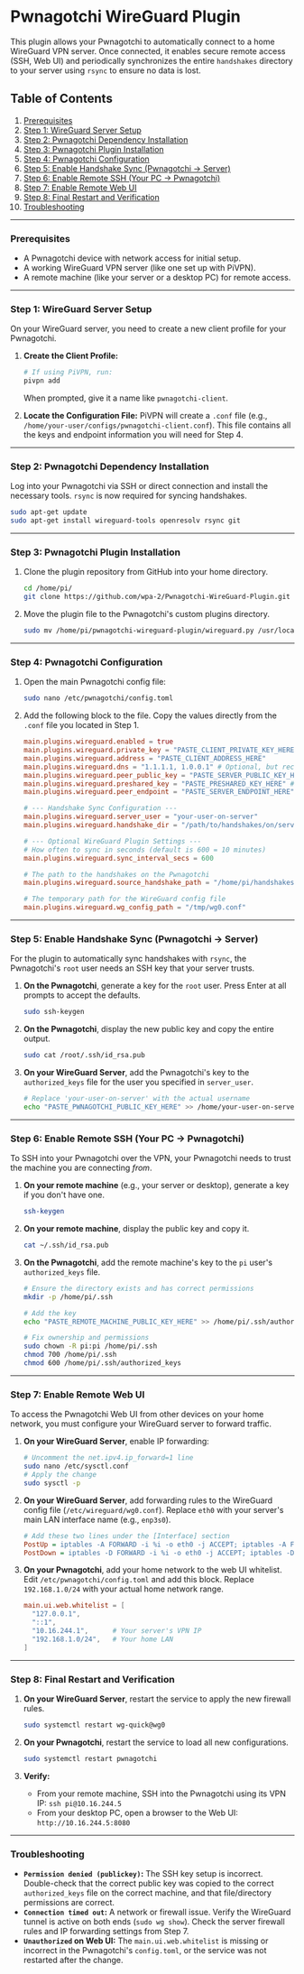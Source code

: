 # Pwnagotchi WireGuard Plugin

This plugin allows your Pwnagotchi to automatically connect to a home WireGuard VPN server. Once connected, it enables secure remote access (SSH, Web UI) and periodically synchronizes the entire `handshakes` directory to your server using `rsync` to ensure no data is lost.

## Table of Contents
1.  [Prerequisites](#prerequisites)
2.  [Step 1: WireGuard Server Setup](#step-1-wireguard-server-setup)
3.  [Step 2: Pwnagotchi Dependency Installation](#step-2-pwnagotchi-dependency-installation)
4.  [Step 3: Pwnagotchi Plugin Installation](#step-3-pwnagotchi-plugin-installation)
5.  [Step 4: Pwnagotchi Configuration](#step-4-pwnagotchi-configuration)
6.  [Step 5: Enable Handshake Sync (Pwnagotchi -> Server)](#step-5-enable-handshake-sync-pwnagotchi---server)
7.  [Step 6: Enable Remote SSH (Your PC -> Pwnagotchi)](#step-6-enable-remote-ssh-your-pc---pwnagotchi)
8.  [Step 7: Enable Remote Web UI](#step-7-enable-remote-web-ui)
9.  [Step 8: Final Restart and Verification](#step-8-final-restart-and-verification)
10. [Troubleshooting](#troubleshooting)

---

### Prerequisites

* A Pwnagotchi device with network access for initial setup.
* A working WireGuard VPN server (like one set up with PiVPN).
* A remote machine (like your server or a desktop PC) for remote access.

---

### Step 1: WireGuard Server Setup

On your WireGuard server, you need to create a new client profile for your Pwnagotchi.

1.  **Create the Client Profile:**
    ```bash
    # If using PiVPN, run:
    pivpn add
    ```
    When prompted, give it a name like `pwnagotchi-client`.

2.  **Locate the Configuration File:**
    PiVPN will create a `.conf` file (e.g., `/home/your-user/configs/pwnagotchi-client.conf`). This file contains all the keys and endpoint information you will need for Step 4.

---

### Step 2: Pwnagotchi Dependency Installation

Log into your Pwnagotchi via SSH or direct connection and install the necessary tools. `rsync` is now required for syncing handshakes.

```bash
sudo apt-get update
sudo apt-get install wireguard-tools openresolv rsync git
```

---

### Step 3: Pwnagotchi Plugin Installation

1.  Clone the plugin repository from GitHub into your home directory.
    ```bash
    cd /home/pi/
    git clone https://github.com/wpa-2/Pwnagotchi-WireGuard-Plugin.git
    ```

2.  Move the plugin file to the Pwnagotchi's custom plugins directory.
    ```bash
    sudo mv /home/pi/pwnagotchi-wireguard-plugin/wireguard.py /usr/local/share/pwnagotchi/custom-plugins/
    ```

---

### Step 4: Pwnagotchi Configuration

1.  Open the main Pwnagotchi config file:
    ```bash
    sudo nano /etc/pwnagotchi/config.toml
    ```

2.  Add the following block to the file. Copy the values directly from the `.conf` file you located in Step 1.

    ```toml
    main.plugins.wireguard.enabled = true
    main.plugins.wireguard.private_key = "PASTE_CLIENT_PRIVATE_KEY_HERE"
    main.plugins.wireguard.address = "PASTE_CLIENT_ADDRESS_HERE"
    main.plugins.wireguard.dns = "1.1.1.1, 1.0.0.1" # Optional, but recommended
    main.plugins.wireguard.peer_public_key = "PASTE_SERVER_PUBLIC_KEY_HERE"
    main.plugins.wireguard.preshared_key = "PASTE_PRESHARED_KEY_HERE" # If you have one
    main.plugins.wireguard.peer_endpoint = "PASTE_SERVER_ENDPOINT_HERE"

    # --- Handshake Sync Configuration ---
    main.plugins.wireguard.server_user = "your-user-on-server"
    main.plugins.wireguard.handshake_dir = "/path/to/handshakes/on/server/"

    # --- Optional WireGuard Plugin Settings ---
    # How often to sync in seconds (default is 600 = 10 minutes)
    main.plugins.wireguard.sync_interval_secs = 600

    # The path to the handshakes on the Pwnagotchi
    main.plugins.wireguard.source_handshake_path = "/home/pi/handshakes/"

    # The temporary path for the WireGuard config file
    main.plugins.wireguard.wg_config_path = "/tmp/wg0.conf"

    ```

---

### Step 5: Enable Handshake Sync (Pwnagotchi -> Server)

For the plugin to automatically sync handshakes with `rsync`, the Pwnagotchi's `root` user needs an SSH key that your server trusts.

1.  **On the Pwnagotchi**, generate a key for the `root` user. Press Enter at all prompts to accept the defaults.
    ```bash
    sudo ssh-keygen
    ```

2.  **On the Pwnagotchi**, display the new public key and copy the entire output.
    ```bash
    sudo cat /root/.ssh/id_rsa.pub
    ```

3.  **On your WireGuard Server**, add the Pwnagotchi's key to the `authorized_keys` file for the user you specified in `server_user`.
    ```bash
    # Replace 'your-user-on-server' with the actual username
    echo "PASTE_PWNAGOTCHI_PUBLIC_KEY_HERE" >> /home/your-user-on-server/.ssh/authorized_keys
    ```

---

### Step 6: Enable Remote SSH (Your PC -> Pwnagotchi)

To SSH into your Pwnagotchi over the VPN, your Pwnagotchi needs to trust the machine you are connecting *from*.

1.  **On your remote machine** (e.g., your server or desktop), generate a key if you don't have one.
    ```bash
    ssh-keygen
    ```

2.  **On your remote machine**, display the public key and copy it.
    ```bash
    cat ~/.ssh/id_rsa.pub
    ```

3.  **On the Pwnagotchi**, add the remote machine's key to the `pi` user's `authorized_keys` file.
    ```bash
    # Ensure the directory exists and has correct permissions
    mkdir -p /home/pi/.ssh
    
    # Add the key
    echo "PASTE_REMOTE_MACHINE_PUBLIC_KEY_HERE" >> /home/pi/.ssh/authorized_keys
    
    # Fix ownership and permissions
    sudo chown -R pi:pi /home/pi/.ssh
    chmod 700 /home/pi/.ssh
    chmod 600 /home/pi/.ssh/authorized_keys
    ```

---

### Step 7: Enable Remote Web UI

To access the Pwnagotchi Web UI from other devices on your home network, you must configure your WireGuard server to forward traffic.

1.  **On your WireGuard Server**, enable IP forwarding:
    ```bash
    # Uncomment the net.ipv4.ip_forward=1 line
    sudo nano /etc/sysctl.conf
    # Apply the change
    sudo sysctl -p
    ```

2.  **On your WireGuard Server**, add forwarding rules to the WireGuard config file (`/etc/wireguard/wg0.conf`). Replace `eth0` with your server's main LAN interface name (e.g., `enp3s0`).
    ```ini
    # Add these two lines under the [Interface] section
    PostUp = iptables -A FORWARD -i %i -o eth0 -j ACCEPT; iptables -A FORWARD -i eth0 -o %i -j ACCEPT; iptables -t nat -A POSTROUTING -o eth0 -j MASQUERADE
    PostDown = iptables -D FORWARD -i %i -o eth0 -j ACCEPT; iptables -D FORWARD -i eth0 -o %i -j ACCEPT; iptables -t nat -D POSTROUTING -o eth0 -j MASQUERADE
    ```

3.  **On your Pwnagotchi**, add your home network to the web UI whitelist. Edit `/etc/pwnagotchi/config.toml` and add this block. Replace `192.168.1.0/24` with your actual home network range.
    ```toml
    main.ui.web.whitelist = [
      "127.0.0.1",
      "::1",
      "10.16.244.1",      # Your server's VPN IP
      "192.168.1.0/24",   # Your home LAN
    ]
    ```

---

### Step 8: Final Restart and Verification

1.  **On your WireGuard Server**, restart the service to apply the new firewall rules.
    ```bash
    sudo systemctl restart wg-quick@wg0
    ```

2.  **On your Pwnagotchi**, restart the service to load all new configurations.
    ```bash
    sudo systemctl restart pwnagotchi
    ```

3.  **Verify:**
    * From your remote machine, SSH into the Pwnagotchi using its VPN IP: `ssh pi@10.16.244.5`
    * From your desktop PC, open a browser to the Web UI: `http://10.16.244.5:8080`

---

### Troubleshooting

* **`Permission denied (publickey)`:** The SSH key setup is incorrect. Double-check that the correct public key was copied to the correct `authorized_keys` file on the correct machine, and that file/directory permissions are correct.
* **`Connection timed out`:** A network or firewall issue. Verify the WireGuard tunnel is active on both ends (`sudo wg show`). Check the server firewall rules and IP forwarding settings from Step 7.
* **`Unauthorized` on Web UI:** The `main.ui.web.whitelist` is missing or incorrect in the Pwnagotchi's `config.toml`, or the service was not restarted after the change.
